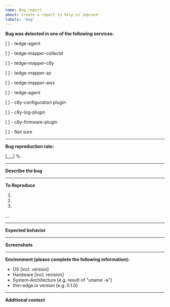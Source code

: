 ```yaml
---
name: Bug report
about: Create a report to help us improve
labels: 'bug'
---
```


**Bug was detected in one of the following services:**
<!-- Please choose in which service was the bug. -->

[ ] - tedge-agent

[ ] - tedge-mapper-collectd

[ ] - tedge-mapper-c8y

[ ] - tedge-mapper-az

[ ] - tedge-mapper-aws

[ ] - tedge-agent

[ ] - c8y-configuration plugin

[ ] - c8y-log-plugin

[ ] - c8y-firmware-plugin

[ ] - Not sure
***

**Bug reproduction rate:**
<!-- Please choose the bug reproduction rate. (100% is for always). -->

[___] %
***
**Describe the bug**
<!-- A clear and concise description of what the bug is. -->

***
**To Reproduce**
<!-- Steps to reproduce the behavior. The more detail you add here, the better we can reproduce the bug. -->
 
 1.
 
 2.
 
 3.
 
 ...
***


**Expected behavior**
<!-- A clear and concise description of what you expected to happen. -->
***
**Screenshots**
<!-- If applicable, add screenshots to help explain your problem. -->
***
**Environment (please complete the following information):**
 - OS [incl. version]
 - Hardware [incl. revision]
 - System-Architecture [e.g. result of "uname -a"]
 - thin-edge.io version [e.g. 0.1.0]
***
**Additional context**
<!-- Add any other context about the problem here. -->
